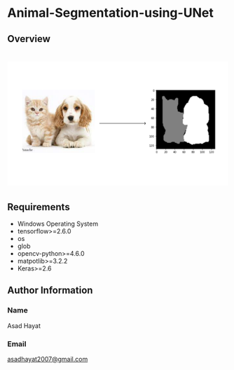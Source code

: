 # Animal-Segmentation-using-UNet

## Overview
# ![Demo GIF](https://raw.githubusercontent.com/AsadHayat89/Animal-Segmentation-using-UNet/main/prediction.png)

## Requirements
* Windows Operating System
* tensorflow>=2.6.0
* os
* glob
* opencv-python>=4.6.0
* matpotlib>=3.2.2
* Keras>=2.6


## Author Information
### Name
Asad Hayat
### Email
asadhayat2007@gmail.com
